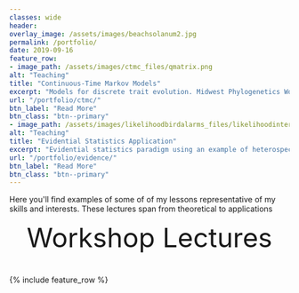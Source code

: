 ```yaml
---
classes: wide
header:
overlay_image: /assets/images/beachsolanum2.jpg
permalink: /portfolio/
date: 2019-09-16
feature_row:
- image_path: /assets/images/ctmc_files/qmatrix.png
alt: "Teaching"
title: "Continuous-Time Markov Models"
excerpt: "Models for discrete trait evolution. Midwest Phylogenetics Workshop Lecture 2019"
url: "/portfolio/ctmc/"
btn_label: "Read More"
btn_class: "btn--primary"
- image_path: /assets/images/likelihoodbirdalarms_files/likelihoodintervals-1.png
alt: "Teaching"
title: "Evidential Statistics Application"
excerpt: "Evidential statistics paradigm using an example of heterospecific bird alam calls"
url: "/portfolio/evidence/"
btn_label: "Read More"
btn_class: "btn--primary"
---
```


Here you'll find examples of some of of my lessons representative of my skills and interests. These lectures span from theoretical to applications


<div style="margin-bottom:1cm" align="center"><font size="18">Workshop Lectures</font></div>

{% include feature_row %}
